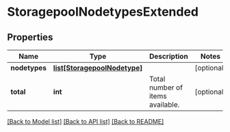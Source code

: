 # StoragepoolNodetypesExtended

## Properties
Name | Type | Description | Notes
------------ | ------------- | ------------- | -------------
**nodetypes** | [**list[StoragepoolNodetype]**](StoragepoolNodetype.md) |  | [optional] 
**total** | **int** | Total number of items available. | [optional] 

[[Back to Model list]](../README.md#documentation-for-models) [[Back to API list]](../README.md#documentation-for-api-endpoints) [[Back to README]](../README.md)



